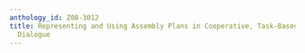 ```yaml
---
anthology_id: Z08-3012
title: Representing and Using Assembly Plans in Cooperative, Task-Based Human-Robot
  Dialogue
---
```

